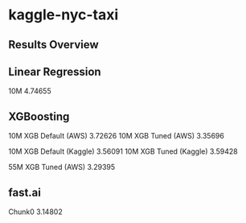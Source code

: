# kaggle-nyc-taxi


## Results Overview


Linear Regression
-----------------
10M										4.74655


XGBoosting
----------
10M XGB Default (AWS)					3.72626
10M XGB Tuned (AWS)						3.35696

10M XGB Default (Kaggle)				3.56091
10M XGB Tuned (Kaggle)					3.59428

55M XGB Tuned (AWS)						3.29395


fast.ai
-------
Chunk0									3.14802
